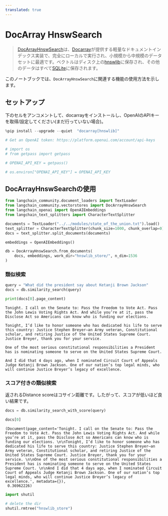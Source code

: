 ```yaml
---
translated: true
---
```


# DocArray HnswSearch

>[DocArrayHnswSearch](https://docs.docarray.org/user_guide/storing/index_hnswlib/)は、[Docarray](https://github.com/docarray/docarray)が提供する軽量なドキュメントインデックス実装で、完全にローカルで実行され、小規模から中規模のデータセットに最適です。ベクトルはディスク上の[hnswlib](https://github.com/nmslib/hnswlib)に保存され、その他のデータはすべて[SQLite](https://www.sqlite.org/index.html)に保存されます。

このノートブックでは、`DocArrayHnswSearch`に関連する機能の使用方法を示します。

## セットアップ

下のセルをアンコメントして、docarrayをインストールし、OpenAIのAPIキーを取得/設定してください(まだ行っていない場合)。

```python
%pip install --upgrade --quiet  "docarray[hnswlib]"
```

```python
# Get an OpenAI token: https://platform.openai.com/account/api-keys

# import os
# from getpass import getpass

# OPENAI_API_KEY = getpass()

# os.environ["OPENAI_API_KEY"] = OPENAI_API_KEY
```

## DocArrayHnswSearchの使用

```python
from langchain_community.document_loaders import TextLoader
from langchain_community.vectorstores import DocArrayHnswSearch
from langchain_openai import OpenAIEmbeddings
from langchain_text_splitters import CharacterTextSplitter
```

```python
documents = TextLoader("../../modules/state_of_the_union.txt").load()
text_splitter = CharacterTextSplitter(chunk_size=1000, chunk_overlap=0)
docs = text_splitter.split_documents(documents)

embeddings = OpenAIEmbeddings()

db = DocArrayHnswSearch.from_documents(
    docs, embeddings, work_dir="hnswlib_store/", n_dim=1536
)
```

### 類似検索

```python
query = "What did the president say about Ketanji Brown Jackson"
docs = db.similarity_search(query)
```

```python
print(docs[0].page_content)
```

```output
Tonight. I call on the Senate to: Pass the Freedom to Vote Act. Pass the John Lewis Voting Rights Act. And while you’re at it, pass the Disclose Act so Americans can know who is funding our elections.

Tonight, I’d like to honor someone who has dedicated his life to serve this country: Justice Stephen Breyer—an Army veteran, Constitutional scholar, and retiring Justice of the United States Supreme Court. Justice Breyer, thank you for your service.

One of the most serious constitutional responsibilities a President has is nominating someone to serve on the United States Supreme Court.

And I did that 4 days ago, when I nominated Circuit Court of Appeals Judge Ketanji Brown Jackson. One of our nation’s top legal minds, who will continue Justice Breyer’s legacy of excellence.
```

### スコア付きの類似検索

返されるDistance scoreはコサイン距離です。したがって、スコアが低いほど良い結果です。

```python
docs = db.similarity_search_with_score(query)
```

```python
docs[0]
```

```output
(Document(page_content='Tonight. I call on the Senate to: Pass the Freedom to Vote Act. Pass the John Lewis Voting Rights Act. And while you’re at it, pass the Disclose Act so Americans can know who is funding our elections. \n\nTonight, I’d like to honor someone who has dedicated his life to serve this country: Justice Stephen Breyer—an Army veteran, Constitutional scholar, and retiring Justice of the United States Supreme Court. Justice Breyer, thank you for your service. \n\nOne of the most serious constitutional responsibilities a President has is nominating someone to serve on the United States Supreme Court. \n\nAnd I did that 4 days ago, when I nominated Circuit Court of Appeals Judge Ketanji Brown Jackson. One of our nation’s top legal minds, who will continue Justice Breyer’s legacy of excellence.', metadata={}),
 0.36962226)
```

```python
import shutil

# delete the dir
shutil.rmtree("hnswlib_store")
```
